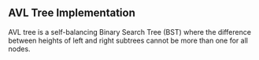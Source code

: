 ## AVL Tree Implementation
AVL tree is a self-balancing Binary Search Tree (BST) where the difference between heights of left and right subtrees cannot be more than one for all nodes. 
